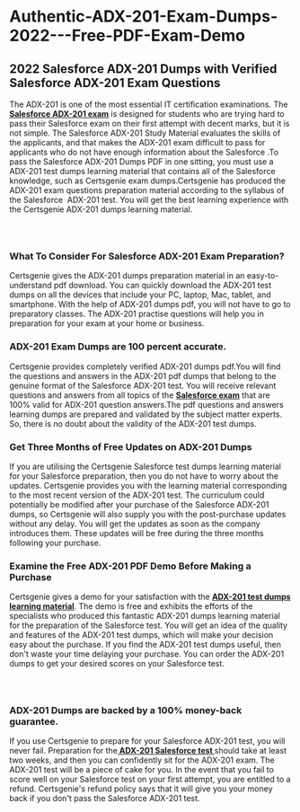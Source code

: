 # Authentic-ADX-201-Exam-Dumps-2022---Free-PDF-Exam-Demo<h2><strong>2022 Salesforce ADX-201 Dumps with Verified Salesforce ADX-201 Exam Questions</strong></h2> <p>The ADX-201 is one of the most essential IT certification examinations. The <a href="https://www.certsgenie.com/salesforce/adx-201-pdf-dumps"><strong>Salesforce ADX-201 exam</strong></a> is designed for students who are trying hard to pass their Salesforce exam on their first attempt with decent marks, but it is not simple. The Salesforce ADX-201 Study Material evaluates the skills of the applicants, and that makes the ADX-201 exam difficult to pass for applicants who do not have enough information about the Salesforce .To pass the Salesforce ADX-201 Dumps PDF in one sitting, you must use a ADX-201 test dumps learning material that contains all of the Salesforce knowledge, such as Certsgenie exam dumps.Certsgenie has produced the ADX-201 exam questions preparation material according to the syllabus of the Salesforce &nbsp;ADX-201 test. You will get the best learning experience with the Certsgenie ADX-201 dumps learning material.</p> <p><a href="https://www.certsgenie.com/salesforce/adx-201-pdf-dumps" style="display: block; padding: 1em 0; text-align: center; "><img alt="" src="https://blogger.googleusercontent.com/img/b/R29vZ2xl/AVvXsEgO1ePIT5bAw4JCg82qykRc71Xossn_88UmNiMiJgRPCnvDzaKhQmgO2X9bV6TpN9qSYVJJ2MjEumMb0t1ZgyR_gByLqDXQR_FduPn2erzRQTkt1pUFmkY3wfbx5jzrIcOP4S3cxMKHSr0iEiOidKyDYd_7NjYtfgpZ7b1lrGk-ShjLlyfynp8oFM4zYw/s1600/Banner%201.jpg" /></a></p> <h3><strong>What To Consider For Salesforce ADX-201 Exam Preparation?</strong></h3> <p>Certsgenie gives the ADX-201 dumps preparation material in an easy-to-understand pdf download. You can quickly download the ADX-201 test dumps on all the devices that include your PC, laptop, Mac, tablet, and smartphone. With the help of ADX-201 dumps pdf, you will not have to go to preparatory classes. The ADX-201 practise questions will help you in preparation for your exam at your home or business.</p> <h3><strong>ADX-201 Exam Dumps are 100 percent accurate.</strong></h3> <p>Certsgenie provides completely verified ADX-201 dumps pdf.You will find the questions and answers in the ADX-201 pdf dumps that belong to the genuine format of the Salesforce ADX-201 test. You will receive relevant questions and answers from all topics of the <a href="https://www.certsgenie.com/salesforce/adx-201-pdf-dumps"><strong>Salesforce exam</strong></a> that are 100% valid for ADX-201 question answers.The pdf questions and answers learning dumps are prepared and validated by the subject matter experts. So, there is no doubt about the validity of the ADX-201 test dumps.</p> <h3><strong>Get Three Months of Free Updates on ADX-201 Dumps</strong></h3> <p>If you are utilising the Certsgenie Salesforce test dumps learning material for your Salesforce preparation, then you do not have to worry about the updates. Certsgenie provides you with the learning material corresponding to the most recent version of the ADX-201 test. The curriculum could potentially be modified after your purchase of the Salesforce ADX-201 dumps, so Certsgenie will also supply you with the post-purchase updates without any delay. You will get the updates as soon as the company introduces them. These updates will be free during the three months following your purchase.</p> <h3><strong>Examine the Free ADX-201 PDF Demo Before Making a Purchase</strong></h3> <p>Certsgenie gives a demo for your satisfaction with the <a href="https://www.certsgenie.com/salesforce/adx-201-pdf-dumps"><strong>ADX-201 test dumps learning material</strong></a>. The demo is free and exhibits the efforts of the specialists who produced this fantastic ADX-201 dumps learning material for the preparation of the Salesforce test. You will get an idea of the quality and features of the ADX-201 test dumps, which will make your decision easy about the purchase. If you find the ADX-201 test dumps useful, then don&#39;t waste your time delaying your purchase. You can order the ADX-201 dumps to get your desired scores on your Salesforce test.</p> <p><a href="hhttps://www.certsgenie.com/salesforce/adx-201-pdf-dumps" style="display: block; padding: 1em 0; text-align: center; "><img alt="" src="https://blogger.googleusercontent.com/img/b/R29vZ2xl/AVvXsEj3zfp26fobfEw_E3FMeUMaFamcWc-bKsu_525WK8ISqDEyAJkPKOLyeqHJzBXVvKwHP0bTNTERYvWWgOzvpG-DuQ_cPnNOJO1bUfVOHhAXJThy7cLobHgRdochHEeovcJnxpqjNiv-FNLMY1glEh7x833Q6cym5o0AmGhO9ufjgwPhihHJ9ovBp-j40g/s1600/banner%202.jpg" /></a></p> <h3><strong>ADX-201 Dumps are backed by a 100% money-back guarantee.</strong></h3> <p>If you use Certsgenie to prepare for your Salesforce ADX-201 test, you will never fail. Preparation for the<a href="https://www.certsgenie.com/salesforce/adx-201-pdf-dumps"><strong> ADX-201 Salesforce test </strong></a>should take at least two weeks, and then you can confidently sit for the ADX-201 exam. The ADX-201 test will be a piece of cake for you. In the event that you fail to score well on your Salesforce test on your first attempt, you are entitled to a refund. Certsgenie&#39;s refund policy says that it will give you your money back if you don&#39;t pass the Salesforce ADX-201 test.</p>
